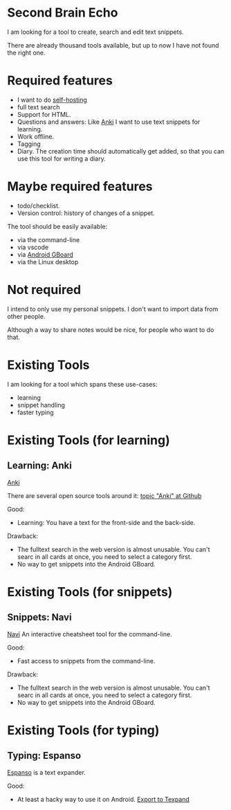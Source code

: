 # Second Brain Echo

I am looking for a tool to create, search and edit text snippets.

There are already thousand tools available, but up to now I have not found the right one.

# Required features

* I want to do [self-hosting](https://en.wikipedia.org/wiki/Self-hosting_(web_services))
* full text search
* Support for HTML.
* Questions and answers: Like [Anki](https://apps.ankiweb.net/) I want to use text snippets for learning.
* Work offline.
* Tagging
* Diary. The creation time should automatically get added, so that you can use this tool for writing a diary.

# Maybe required features

* todo/checklist.
* Version control: history of changes of a snippet.

The tool should be easily available:

* via the command-line
* via vscode
* via [Android GBoard](https://play.google.com/store/apps/details?id=com.google.android.inputmethod.latin)
* via the Linux desktop

# Not required

I intend to only use my personal snippets. I don't want to import data from other people.

Although a way to share notes would be nice, for people who want to do that.

# Existing Tools

I am looking for a tool which spans these use-cases:

* learning
* snippet handling
* faster typing

# Existing Tools (for learning)

## Learning: Anki

[Anki](https://apps.ankiweb.net/)

There are several open source tools around it: [topic "Anki" at Github](https://github.com/topics/anki)

Good:
* Learning: You have a text for the front-side and the back-side.

Drawback: 

* The fulltext search in the web version is almost unusable. You can't searc in all cards at once, you need to select a category first.
* No way to get snippets into the Android GBoard.

# Existing Tools (for snippets)

## Snippets: Navi

[Navi](https://github.com/denisidoro/navi) An interactive cheatsheet tool for the command-line.

Good:
* Fast access to snippets from the command-line.

Drawback: 

* The fulltext search in the web version is almost unusable. You can't searc in all cards at once, you need to select a category first.
* No way to get snippets into the Android GBoard.

# Existing Tools (for typing)

## Typing: Espanso

[Espanso](https://espanso.org/) is a text expander. 

Good:
* At least a hacky way to use it on Android. [Export to Texpand](https://github.com/espanso/espanso/issues/255#issuecomment-927269754)


